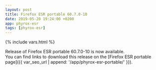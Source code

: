 ```yaml
---
layout: post
title: Firefox ESR portable 60.7.0-10
date: 2019-05-20 19:24:00 +0200
app: phyrox-esr
tags: [phyrox-esr]
---
```

{% include vars.html %}

Release of Firefox ESR portable 60.7.0-10 is now available.<br />
You can find links to download this release on the [Firefox ESR portable page]({{ var_seo_url | append: '/app/phyrox-esr-portable/' }}).
